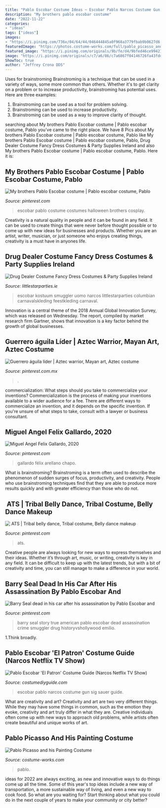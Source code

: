 ```yaml
---
title: "Pablo Escobar Costume Ideas ~ Escobar Pablo Narcos Costume Gun Sig Sauer Guide"
description: "My brothers pablo escobar costume"
date: "2022-11-22"
categories:
- "ideas"
tags: ["ideas"]
images:
- "https://i.pinimg.com/736x/04/64/44/046444845a0f968a3779fbab9b0627d6.jpg"
featuredImage: "https://photos.costume-works.com/full/pablo_picasso_and_his_painting.jpg"
featured_image: "https://i.pinimg.com/originals/9b/fe/d4/9bfed46ce9942143e404951cef63be3b.jpg"
image: "https://i.pinimg.com/originals/c7/a6/86/c7a6867f04146726fa43fddfe9432328.jpg"
ShowToc: true
author: "Jeffrey Crona DDS"
---
```



Uses for brainstroming
Brainstroming is a technique that can be used in a variety of ways, some more common than others. Whether it's to get clarity on a problem or to increase productivity, brainstroming has potential uses. Here are three examples: 

1) Brainstroming can be used as a tool for problem solving.
2) Brainstroming can be used to increase productivity.
3) Brainstroming can be used as a way to improve clarity of thought.

	

		
searching about My brothers Pablo Escobar costume | Pablo escobar costume, Pablo you've came to the right place. We have 8 Pics about My brothers Pablo Escobar costume | Pablo escobar costume, Pablo like My brothers Pablo Escobar costume | Pablo escobar costume, Pablo, Drug Dealer Costume Fancy Dress Costumes &amp; Party Supplies Ireland and also My brothers Pablo Escobar costume | Pablo escobar costume, Pablo. Here it is:
		
    
## My Brothers Pablo Escobar Costume | Pablo Escobar Costume, Pablo

<img loading=lazy src="https://i.pinimg.com/originals/9b/fe/d4/9bfed46ce9942143e404951cef63be3b.jpg" onerror="this.onerror=null;this.src='https://tse1.mm.bing.net/th?id=OIP.GF1hZBpt3fG9UVZ6IBWOCAHaNK&amp;pid=15.1';" alt="My brothers Pablo Escobar costume | Pablo escobar costume, Pablo">

_Source: pinterest.com_

>escobar pablo costume costumes halloween brothers cosplay. 

	

Creativity is a natural quality in people and it can be found in any field. It can be used to create things that were never before thought possible or to come up with new ideas for businesses and products. Whether you are an artist, writer, musician, or just someone who enjoys creating things, creativity is a must have in anyones life.

    
## Drug Dealer Costume Fancy Dress Costumes &amp; Party Supplies Ireland

<img loading=lazy src="http://www.littlestarparties.ie/images/gc86654.jpg" onerror="this.onerror=null;this.src='https://tse2.mm.bing.net/th?id=OIP.anh7BwUOaIeTFG0hxwR0ygHaNk&amp;pid=15.1';" alt="Drug Dealer Costume Fancy Dress Costumes &amp; Party Supplies Ireland">

_Source: littlestarparties.ie_

>escobar kostuum smuggler uomo narcos littlestarparties columbian carnavalskleding feestkleding carnaval. 

	

Innovation is a central theme of the 2018 Annual Global Innovation Survey, which was released on Wednesday. The report, compiled by market research firm Gartner, shows that innovation is a key factor behind the growth of global businesses.

    
## Guerrero águila Líder | Aztec Warrior, Mayan Art, Aztec Costume

<img loading=lazy src="https://i.pinimg.com/736x/a6/82/ca/a682ca0bde94fcf68aebcadff7c76f8b--tattoo-ideas.jpg" onerror="this.onerror=null;this.src='https://tse3.mm.bing.net/th?id=OIP.yTop0MYMz3ZRKr39ikxMwADMEy&amp;pid=15.1';" alt="Guerrero águila líder | Aztec warrior, Mayan art, Aztec costume">

_Source: pinterest.com.mx_

>. 

	

commercialization: What steps should you take to commercialize your inventions?
Commercialization is the process of making your inventions available to a wider audience for a fee. There are different ways to commercialize an invention, and it depends on the specific invention. If you're unsure of what steps to take, consult with a lawyer or business consultant.

    
## Miguel Angel Felix Gallardo, 2020

<img loading=lazy src="https://i.pinimg.com/736x/04/64/44/046444845a0f968a3779fbab9b0627d6.jpg" onerror="this.onerror=null;this.src='https://tse4.mm.bing.net/th?id=OIP.wrEa3snW5qMQnOgpKJsAQAAAAA&amp;pid=15.1';" alt="Miguel Angel Felix Gallardo, 2020">

_Source: pinterest.com_

>gallardo félix arellano chapo. 

	

What is brainstroming?
Brainstroming is a term often used to describe the phenomenon of sudden surges of focus, productivity, and creativity. People who use brainstroming techniques find that they are able to produce more results quickly and with greater efficiency than those who do not.

    
## ️ ATS | Tribal Belly Dance, Tribal Costume, Belly Dance Makeup

<img loading=lazy src="https://i.pinimg.com/originals/c7/a6/86/c7a6867f04146726fa43fddfe9432328.jpg" onerror="this.onerror=null;this.src='https://tse3.mm.bing.net/th?id=OIP._qiT1vusU-MhO9LeoNfFdwHaKh&amp;pid=15.1';" alt="️ ATS | Tribal belly dance, Tribal costume, Belly dance makeup">

_Source: pinterest.com_

>ats. 

	

Creative people are always looking for new ways to express themselves and their ideas. Whether it’s through art, music, or writing, creativity is key in any field. It can be difficult to keep up with the latest trends, but with a bit of creativity and time, you can still manage to make a difference in your world.

    
## Barry Seal Dead In His Car After His Assassination By Pablo Escobar And

<img loading=lazy src="https://i.pinimg.com/originals/ab/9e/bf/ab9ebf7fb57b2d25ac6d0bdb22c9811d.jpg" onerror="this.onerror=null;this.src='https://tse1.mm.bing.net/th?id=OIP.LVuL1wSM8uSBDzKKoQdzjAHaFY&amp;pid=15.1';" alt="Barry Seal dead in his car after his assassination by Pablo Escobar and">

_Source: pinterest.com_

>barry seal story true american pablo escobar dead assassination crime smuggler drug historyvshollywood emilio. 

	

1.Think broadly.

    
## Pablo Escobar &#039;El Patron&#039; Costume Guide (Narcos Netflix TV Show)

<img loading=lazy src="https://costumediyguide.com/wp-content/uploads/2017/01/pablo-escobar-narcos-gun.jpg" onerror="this.onerror=null;this.src='https://tse1.mm.bing.net/th?id=OIP.4tqFLHSmlCINTn_WmCy_UwHaEU&amp;pid=15.1';" alt="Pablo Escobar &#039;El Patron&#039; Costume Guide (Narcos Netflix TV Show)">

_Source: costumediyguide.com_

>escobar pablo narcos costume gun sig sauer guide. 

	

What are creativity and art?
Creativity and art are two very different things. While they may have some things in common, such as the emotion they evoke, creativity and art truly differ in what they are. Creative individuals often come up with new ways to approach old problems, while artists often create beautiful and unique works of art.

    
## Pablo Picasso And His Painting Costume

<img loading=lazy src="https://photos.costume-works.com/full/pablo_picasso_and_his_painting.jpg" onerror="this.onerror=null;this.src='https://tse3.mm.bing.net/th?id=OIP.00L8ppkGKmeLWfE2miTVhwHaNi&amp;pid=15.1';" alt="Pablo Picasso and his Painting Costume">

_Source: costume-works.com_

>pablo. 

	

ideas for 2022 are always exciting, as new and innovative ways to do things come up all the time. Some of this year's top ideas include a new way of transportation, a more sustainable way of living, and even a new way to cook food. So what are you waiting for? Start thinking about what you could do in the next couple of years to make your community or city better?

